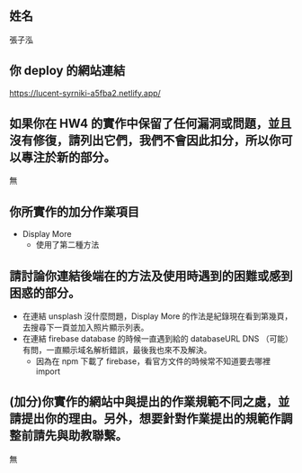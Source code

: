 ## 姓名
張子泓

## 你 deploy 的網站連結
https://lucent-syrniki-a5fba2.netlify.app/

## 如果你在 HW4 的實作中保留了任何漏洞或問題，並且沒有修復，請列出它們，我們不會因此扣分，所以你可以專注於新的部分。
無

## 你所實作的加分作業項目
- Display More
    - 使用了第二種方法

## 請討論你連結後端在的方法及使用時遇到的困難或感到困惑的部分。
- 在連結 unsplash 沒什麼問題，Display More 的作法是紀錄現在看到第幾頁，去搜尋下一頁並加入照片顯示列表。
- 在連結 firebase database 的時候一直遇到給的 databaseURL DNS （可能）有問，一直顯示域名解析錯誤，最後我也來不及解決。
    - 因為在 npm 下載了 firebase，看官方文件的時候常不知道要去哪裡 import

## (加分)你實作的網站中與提出的作業規範不同之處，並請提出你的理由。另外，想要針對作業提出的規範作調整前請先與助教聯繫。
無



